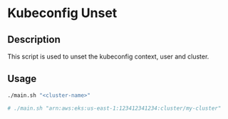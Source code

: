 # Kubeconfig Unset

## Description

This script is used to unset the kubeconfig context, user and cluster.

## Usage

```bash
./main.sh "<cluster-name>"

# ./main.sh "arn:aws:eks:us-east-1:123412341234:cluster/my-cluster"
```
